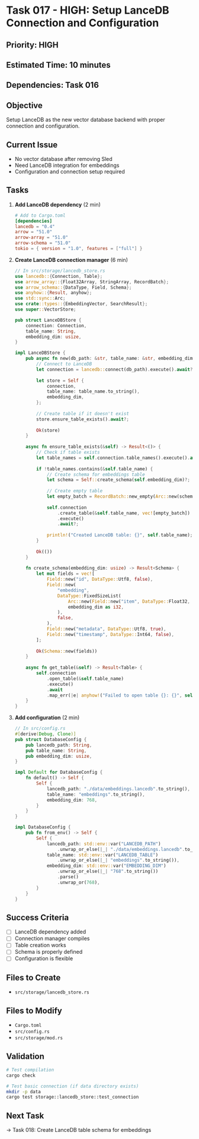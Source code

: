 # Task 017 - HIGH: Setup LanceDB Connection and Configuration

## Priority: HIGH
## Estimated Time: 10 minutes
## Dependencies: Task 016

## Objective
Setup LanceDB as the new vector database backend with proper connection and configuration.

## Current Issue
- No vector database after removing Sled
- Need LanceDB integration for embeddings
- Configuration and connection setup required

## Tasks
1. **Add LanceDB dependency** (2 min)
   ```toml
   # Add to Cargo.toml
   [dependencies]
   lancedb = "0.4"
   arrow = "51.0"
   arrow-array = "51.0"
   arrow-schema = "51.0"
   tokio = { version = "1.0", features = ["full"] }
   ```

2. **Create LanceDB connection manager** (6 min)
   ```rust
   // In src/storage/lancedb_store.rs
   use lancedb::{Connection, Table};
   use arrow_array::{Float32Array, StringArray, RecordBatch};
   use arrow_schema::{DataType, Field, Schema};
   use anyhow::{Result, anyhow};
   use std::sync::Arc;
   use crate::types::{EmbeddingVector, SearchResult};
   use super::VectorStore;
   
   pub struct LanceDBStore {
       connection: Connection,
       table_name: String,
       embedding_dim: usize,
   }
   
   impl LanceDBStore {
       pub async fn new(db_path: &str, table_name: &str, embedding_dim: usize) -> Result<Self> {
           // Connect to LanceDB
           let connection = lancedb::connect(db_path).execute().await?;
           
           let store = Self {
               connection,
               table_name: table_name.to_string(),
               embedding_dim,
           };
           
           // Create table if it doesn't exist
           store.ensure_table_exists().await?;
           
           Ok(store)
       }
       
       async fn ensure_table_exists(&self) -> Result<()> {
           // Check if table exists
           let table_names = self.connection.table_names().execute().await?;
           
           if !table_names.contains(&self.table_name) {
               // Create schema for embeddings table
               let schema = Self::create_schema(self.embedding_dim)?;
               
               // Create empty table
               let empty_batch = RecordBatch::new_empty(Arc::new(schema));
               
               self.connection
                   .create_table(&self.table_name, vec![empty_batch])
                   .execute()
                   .await?;
                   
               println!("Created LanceDB table: {}", self.table_name);
           }
           
           Ok(())
       }
       
       fn create_schema(embedding_dim: usize) -> Result<Schema> {
           let mut fields = vec![
               Field::new("id", DataType::Utf8, false),
               Field::new(
                   "embedding",
                   DataType::FixedSizeList(
                       Arc::new(Field::new("item", DataType::Float32, true)),
                       embedding_dim as i32,
                   ),
                   false,
               ),
               Field::new("metadata", DataType::Utf8, true),
               Field::new("timestamp", DataType::Int64, false),
           ];
           
           Ok(Schema::new(fields))
       }
       
       async fn get_table(&self) -> Result<Table> {
           self.connection
               .open_table(&self.table_name)
               .execute()
               .await
               .map_err(|e| anyhow!("Failed to open table {}: {}", self.table_name, e))
       }
   }
   ```

3. **Add configuration** (2 min)
   ```rust
   // In src/config.rs
   #[derive(Debug, Clone)]
   pub struct DatabaseConfig {
       pub lancedb_path: String,
       pub table_name: String,
       pub embedding_dim: usize,
   }
   
   impl Default for DatabaseConfig {
       fn default() -> Self {
           Self {
               lancedb_path: "./data/embeddings.lancedb".to_string(),
               table_name: "embeddings".to_string(),
               embedding_dim: 768,
           }
       }
   }
   
   impl DatabaseConfig {
       pub fn from_env() -> Self {
           Self {
               lancedb_path: std::env::var("LANCEDB_PATH")
                   .unwrap_or_else(|_| "./data/embeddings.lancedb".to_string()),
               table_name: std::env::var("LANCEDB_TABLE")
                   .unwrap_or_else(|_| "embeddings".to_string()),
               embedding_dim: std::env::var("EMBEDDING_DIM")
                   .unwrap_or_else(|_| "768".to_string())
                   .parse()
                   .unwrap_or(768),
           }
       }
   }
   ```

## Success Criteria
- [ ] LanceDB dependency added
- [ ] Connection manager compiles
- [ ] Table creation works
- [ ] Schema is properly defined
- [ ] Configuration is flexible

## Files to Create
- `src/storage/lancedb_store.rs`

## Files to Modify
- `Cargo.toml`
- `src/config.rs`
- `src/storage/mod.rs`

## Validation
```bash
# Test compilation
cargo check

# Test basic connection (if data directory exists)
mkdir -p data
cargo test storage::lancedb_store::test_connection
```

## Next Task
→ Task 018: Create LanceDB table schema for embeddings